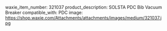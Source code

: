 waxie_item_number: 321037
product_description: SOLSTA PDC Bib Vacuum Breaker
compatible_with: PDC
image: https://shop.waxie.com/Attachments/attachments/images/medium/321037.jpg

